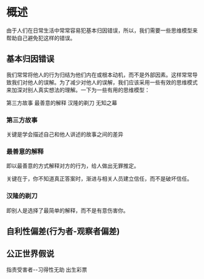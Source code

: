 # 概述
由于人们在日常生活中常常容易犯基本归因错误，所以，我们需要一些思维模型来帮助自己避免犯这样的错误。

## 基本归因错误
我们常常将他人的行为归结为他们内在或根本动机，而不是外部因素。这样常常导致我们对他人的误解。为了减少对他人的误解，我们应该采用一些有效的思维模式来加深对别人真实想法的理解。一下为一些有用的思维模型：

第三方故事
最善意的解释
汉隆的剃刀
无知之幕

### 第三方故事
关键是学会描述自己和他人讲述的故事之间的差异

### 最善意的解释
即以最善意的方式解释对方的行为，给人做出无罪推定。

关键在于，你不知道真正答案时，渐进与相关人员建立信任，而不是破坏信任。

### 汉隆的剃刀
即别人是选择了最简单的解释，而不是有意伤害你。

## 自利性偏差(行为者-观察者偏差)

## 公正世界假说
指责受害者--习得性无助
出生彩票




